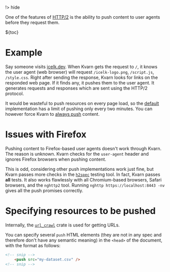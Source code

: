 !> hide

<head>
    <title>HTTP/2 push | Kvarn</title>
    <meta name="permalinks" content="enabled"> <!-- part of JS on icelk.dev & kvarn.org, options: disabled|enabled|not-titles -->
    <meta name="description" content="Details on HTTP/2 push as featured in Kvarn.">
</head>

One of the features of [HTTP/2](http2.) is the ability to push content to user agents before they request them.

${toc}

# Example

Say someone visits [icelk.dev](https://icelk.dev/). When Kvarn gets the request to `/`, it knows the user agent (web browser) will request `/icelk-logo.png`, `/script.js`, `/style.css`.
Right after sending the response, Kvarn looks for links on the responded web page. If it finds any, it pushes them to the user agent. It generates requests and responses which are sent using the HTTP/2 protocol.

It would be wasteful to push resources on every page load, so the [default](https://doc.kvarn.org/kvarn_extensions/push/fn.mount.html) implementation has a limit of pushing only every two minutes.
You can however force Kvarn to [always push](https://doc.kvarn.org/kvarn_extensions/push/fn.always.html) content.

# Issues with Firefox

Pushing content to Firefox-based user agents doesn't work through Kvarn.
The reason is unknown.
Kvarn checks for the `user-agent` header and ignores Firefox browsers when pushing content.

This is odd, considering other push implementations work just fine, but Kvarn passes more checks in the [`h2spec`](https://github.com/summerwind/h2spec) testing tool.
In fact, Kvarn passes **all** tests.
It also works flawlessly with all Chromium-based browsers, Safari browsers, and the `nghttp2` tool. Running `nghttp https://localhost:8443 -nv` gives all the push promises correctly.

# Specifying resources to be pushed

Internally, the [`url_crawl`](https://doc.kvarn.org/url_crawl/index.html) crate is used for getting URLs.

You can specify several `push` HTML elements (they are not in any spec and therefore don't have any semantic meaning) in the `<head>` of the document, with the format as follows:

```html
<!-- snip -->
    <push src="my-dataset.csv" />
<!-- snip -->
```
